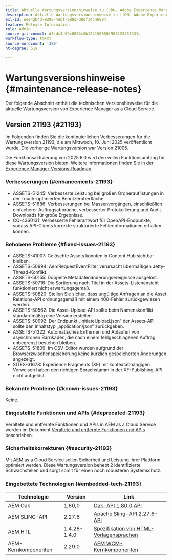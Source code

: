 ```yaml
---
title: Aktuelle Wartungsversionshinweise zu [!DNL Adobe Experience Manager] as a Cloud Service.
description: Aktuelle Wartungsversionshinweise zu [!DNL Adobe Experience Manager] as a Cloud Service.
exl-id: eee42b4d-9206-4ebf-b88d-d8df14c46094
feature: Release Information
role: Admin
source-git-commit: d3cdc3d69c0002c5b124150050f905123457331c
workflow-type: tm+mt
source-wordcount: '380'
ht-degree: 51%

---
```



# Wartungsversionshinweise {#maintenance-release-notes}

Der folgende Abschnitt enthält die technischen Versionshinweise für die aktuelle Wartungsversion von Experience Manager as a Cloud Service.

## Version 21193 {#21193}

Im Folgenden finden Sie die kontinuierlichen Verbesserungen für die Wartungsversion 21193, die am Mittwoch, 10. Juni 2025 veröffentlicht wurde. Die vorherige Wartungsversion war Version 21005.

Die Funktionsaktivierung von 2025.6.0 wird den vollen Funktionsumfang für diese Wartungsversion bieten. Weitere Informationen finden Sie in der [Experience Manager-Versions-Roadmap](https://experienceleague.adobe.com/de/docs/experience-manager-release-information/aem-release-updates/update-releases-roadmap).

### Verbesserungen {#enhancements-21193}

* ASSETS-51245: Verbesserte Leistung bei großen Ordnerauflistungen in der Touch-optimierten Benutzeroberfläche.
* ASSETS-51686: Verbesserungen bei Massenvorgängen, einschließlich einfacherer Auftragsabbrüche, verbesserter Protokollierung und Audit-Downloads für große Ergebnisse.
* CQ-4360131: Verbesserte Fehlerantwort für OpenAPI-Endpunkte, sodass API-Clients korrekte strukturierte Fehlerinformationen erhalten können.

### Behobene Probleme {#fixed-issues-21193}

* ASSETS-41007: Gelöschte Assets könnten in Content Hub sichtbar bleiben.
* ASSETS-50994: AemRequestEventFilter verursacht übermäßigen Jetty-Thread-Konflikt.
* ASSETS-50155: Doppelte Metadatenänderungsereignisse ausgelöst.
* ASSETS-50716: Die Sortierung nach Titel in der Assets-Listenansicht funktioniert nicht erwartungsgemäß.
* ASSETS-50820: Stellen Sie sicher, dass ungültige Anfragen an die Asset Relations-API ordnungsgemäß mit einem 400-Fehler zurückgewiesen werden.
* ASSETS-50562: Die Asset-Upload-API sollte beim Namenskonflikt standardmäßig eine Version erstellen.
* ASSETS-50992: Der Endpunkt „initiateUpload.json“ der Assets-API sollte den Inhaltstyp „application/json“ zurückgeben.
* ASSETS-51322: Automatisches Entfernen und Ablaufen von asynchronen Barrikaden, die nach einem fehlgeschlagenen Auftrag unbegrenzt bestehen bleiben.
* ASSETS-51809: Im CSV-Editor wurden aufgrund der Browserzwischenspeicherung keine kürzlich gespeicherten Änderungen angezeigt.
* SITES-31678: Experience Fragments (XF) mit kontextabhängigen Verweisen haben den richtigen Sprachstamm in der XF-Publishing-API nicht aufgelöst.


### Bekannte Probleme {#known-issues-21193}

Keine.

### Eingestellte Funktionen und APIs {#deprecated-21193}

Veraltete und entfernte Funktionen und APIs in AEM as a Cloud Service werden im Dokument [Veraltete und entfernte Funktionen und APIs](/help/release-notes/deprecated-removed-features.md) beschrieben.

### Sicherheitskorrekturen {#security-21193}

Mit AEM as a Cloud Service sollen Sicherheit und Leistung Ihrer Plattform optimiert werden. Diese Wartungsversion behebt 2 identifizierte Schwachstellen und sorgt somit für einen noch robusteren Systemschutz.

### Eingebettete Technologien {#embedded-tech-21193}

| Technologie | Version | Link |
|---|---|---|
| AEM Oak | 1,80,0 | [Oak-API 1.80.0 API](https://www.javadoc.io/doc/org.apache.jackrabbit/oak-api/1.80.0/index.html) |
| AEM SLING-API | 2.27.6 | [Apache Sling-API 2.27.6-API](https://www.javadoc.io/doc/org.apache.sling/org.apache.sling.api/latest/index.html) |
| AEM HTL | 1.4.28-1.4.0 | [Spezifikation von HTML-Vorlagensprachen](https://github.com/adobe/htl-spec) |
| AEM-Kernkomponenten | 2.29.0 | [AEM WCM-Kernkomponenten](https://github.com/adobe/aem-core-wcm-components) |
